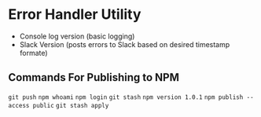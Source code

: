 # Error Handler Utility

* Console log version (basic logging)
* Slack Version (posts errors to Slack based on desired timestamp formate)

## Commands For Publishing to NPM

`git push`
`npm whoami`
`npm login`
`git stash`
`npm version 1.0.1`
`npm publish --access public`
`git stash apply`
